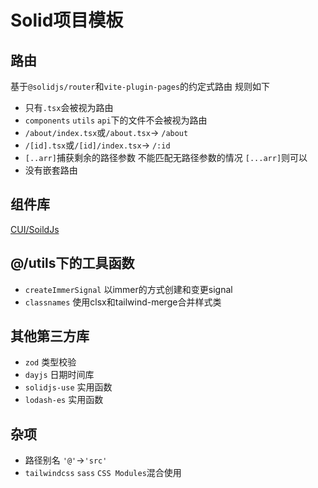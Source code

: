 # Solid项目模板

## 路由

基于`@solidjs/router`和`vite-plugin-pages`的约定式路由 规则如下

- 只有`.tsx`会被视为路由
- `components` `utils` `api`下的文件不会被视为路由
- `/about/index.tsx`或`/about.tsx`-> `/about`
- `/[id].tsx`或`/[id]/index.tsx`-> `/:id`
- `[..arr]`捕获剩余的路径参数 不能匹配无路径参数的情况 `[...arr]`则可以
- 没有嵌套路由

## 组件库

[CUI/SoildJs](https://cui.cqb325.cn/)

## @/utils下的工具函数

- `createImmerSignal` 以immer的方式创建和变更signal
- `classnames` 使用clsx和tailwind-merge合并样式类

## 其他第三方库

- `zod` 类型校验
- `dayjs` 日期时间库
- `solidjs-use` 实用函数
- `lodash-es` 实用函数

## 杂项

- 路径别名 `'@'`->`'src'`
- `tailwindcss` `sass` `CSS Modules`混合使用
